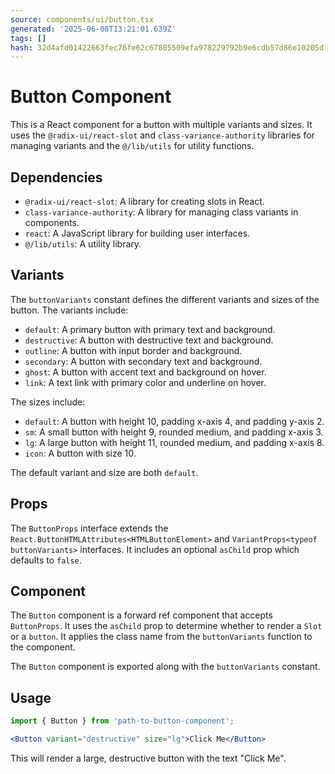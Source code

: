```yaml
---
source: components/ui/button.tsx
generated: '2025-06-08T13:21:01.639Z'
tags: []
hash: 32d4afd01422663fec76fe62c67805509efa978229792b9e6cdb57d86e10205d
---
```

# Button Component

This is a React component for a button with multiple variants and sizes. It uses the `@radix-ui/react-slot` and `class-variance-authority` libraries for managing variants and the `@/lib/utils` for utility functions.

## Dependencies

- `@radix-ui/react-slot`: A library for creating slots in React.
- `class-variance-authority`: A library for managing class variants in components.
- `react`: A JavaScript library for building user interfaces.
- `@/lib/utils`: A utility library.

## Variants

The `buttonVariants` constant defines the different variants and sizes of the button. The variants include:

- `default`: A primary button with primary text and background.
- `destructive`: A button with destructive text and background.
- `outline`: A button with input border and background.
- `secondary`: A button with secondary text and background.
- `ghost`: A button with accent text and background on hover.
- `link`: A text link with primary color and underline on hover.

The sizes include:

- `default`: A button with height 10, padding x-axis 4, and padding y-axis 2.
- `sm`: A small button with height 9, rounded medium, and padding x-axis 3.
- `lg`: A large button with height 11, rounded medium, and padding x-axis 8.
- `icon`: A button with size 10.

The default variant and size are both `default`.

## Props

The `ButtonProps` interface extends the `React.ButtonHTMLAttributes<HTMLButtonElement>` and `VariantProps<typeof buttonVariants>` interfaces. It includes an optional `asChild` prop which defaults to `false`.

## Component

The `Button` component is a forward ref component that accepts `ButtonProps`. It uses the `asChild` prop to determine whether to render a `Slot` or a `button`. It applies the class name from the `buttonVariants` function to the component.

The `Button` component is exported along with the `buttonVariants` constant.

## Usage

```jsx
import { Button } from 'path-to-button-component';

<Button variant="destructive" size="lg">Click Me</Button>
```

This will render a large, destructive button with the text "Click Me".
